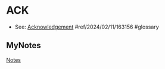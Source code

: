 # ACK
- See: [Acknowledgement](acknowledgement.md) #ref/2024/02/11/163156 #glossary
## MyNotes
[Notes](mynotes/ack-notes.md)
